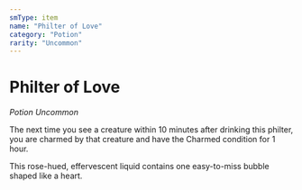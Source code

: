 ```yaml
---
smType: item
name: "Philter of Love"
category: "Potion"
rarity: "Uncommon"
---
```


# Philter of Love
*Potion Uncommon*

The next time you see a creature within 10 minutes after drinking this philter, you are charmed by that creature and have the Charmed condition for 1 hour.

This rose-hued, effervescent liquid contains one easy-to-miss bubble shaped like a heart.
